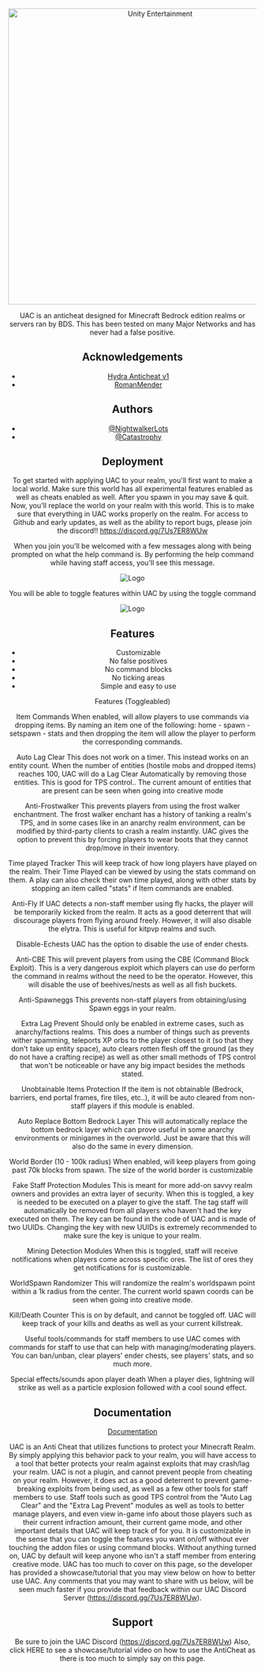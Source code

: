 <div align="center">
  <br />
    <p>
      <a href="https://unityentertainment.xyz/"><img src="https://i.imgur.com/XSoKqE1.png" width="600" alt="Unity Entertainment" /></a>
    </p>

UAC is an anticheat designed for Minecraft Bedrock edition realms or servers ran by BDS. This has been tested on many Major Networks and has never had a false positive.

## Acknowledgements

 - [Hydra Anticheat v1](https://discord.gg/DD53B8QwEQ)
 - [RomanMender](https://github.com/romanmender)
  
## Authors

- [@NightwalkerLots](https://twitter.com/LastoftheSorrow)
- [@Catastrophy](https://twitter.com/LastoftheSorrow)

  
## Deployment

To get started with applying UAC to your realm, you'll first want to make a local world. Make sure this world has all experimental features enabled as well as cheats enabled as well. After you spawn in you may save & quit. Now, you'll replace the world on your realm with this world. This is to make sure that everything in UAC works properly on the realm. For access to Github and early updates, as well as the ability to report bugs, please join the discord!! https://discord.gg/7Us7ER8WUw

When you join you'll be welcomed with a few messages along with being prompted on what the help command is. By performing the help command while having staff access, you'll see this message.

![Logo](https://my.mcpedl.com/storage/addons/8434/images/unity-anticheat--uac-v21_2.png)

You will be able to toggle features within UAC by using the toggle command

![Logo](https://my.mcpedl.com/storage/addons/8434/images/unity-anticheat--uac-v21_3.png)
  
## Features

- Customizable
- No false positives
- No command blocks
- No ticking areas
- Simple and easy to use 

Features (Toggleabled)

Item Commands
When enabled, will allow players to use commands via dropping items.
By naming an item one of the following: home - spawn - setspawn - stats
and then dropping the item will allow the player to perform the corresponding commands.

Auto Lag Clear
This does not work on a timer. This instead works on an entity count. When the number of entities (hostile mobs and dropped items) reaches 100, UAC will do a Lag Clear Automatically by removing those entities. This is good for TPS control.. The current amount of entities that are present can be seen when going into creative mode

Anti-Frostwalker
This prevents players from using the frost walker enchantment. The frost walker enchant has a history of tanking a realm's TPS, and in some cases like in an anarchy realm environment, can be modified by third-party clients to crash a realm instantly. UAC gives the option to prevent this by forcing players to wear boots that they cannot drop/move in their inventory.

Time played Tracker
This will keep track of how long players have played on the realm. Their Time Played can be viewed by using the stats command on them. A play can also check their own time played, along with other stats by stopping an item called "stats" if Item commands are enabled.

Anti-Fly
If UAC detects a non-staff member using fly hacks, the player will be temporarily kicked from the realm. It acts as a good deterrent that will discourage players from flying around freely. However, it will also disable the elytra. This is useful for kitpvp realms and such.

Disable-Echests
UAC has the option to disable the use of ender chests.

Anti-CBE
This will prevent players from using the CBE (Command Block Exploit). This is a very dangerous exploit which players can use do perform the command in realms without the need to be the operator. However, this will disable the use of beehives/nests as well as all fish buckets.

Anti-Spawneggs
This prevents non-staff players from obtaining/using Spawn eggs in your realm.

Extra Lag Prevent
Should only be enabled in extreme cases, such as anarchy/factions realms. This does a number of things such as prevents wither spamming, teleports XP orbs to the player closest to it (so that they don't take up entity space), auto clears rotten flesh off the ground (as they do not have a crafting recipe) as well as other small methods of TPS control that won't be noticeable or have any big impact besides the methods stated.

Unobtainable Items Protection
If the item is not obtainable (Bedrock, barriers, end portal frames, fire tiles, etc..), it will be auto cleared from non-staff players if this module is enabled.

Auto Replace Bottom Bedrock Layer
This will automatically replace the bottom bedrock layer which can prove useful in some anarchy environments or minigames in the overworld. Just be aware that this will also do the same in every dimension. 

World Border (10 - 100k radius)
When enabled, will keep players from going past 70k blocks from spawn. The size of the world border is customizable

Fake Staff Protection Modules 
This is meant for more add-on savvy realm owners and provides an extra layer of security. When this is toggled, a key is needed to be executed on a player to give the staff. The tag staff will automatically be removed from all players who haven't had the key executed on them. The key can be found in the code of UAC and is made of two UUIDs. Changing the key with new UUIDs is extremely recommended to make sure the key is unique to your realm.

Mining Detection Modules
When this is toggled, staff will receive notifications when players come across specific ores. The list of ores they get notifications for is customizable.

WorldSpawn Randomizer
This will randomize the realm's worldspawn point within a 1k radius from the center.
The current world spawn coords can be seen when going into creative mode.

Kill/Death Counter 
This is on by default, and cannot be toggled off. UAC will keep track of your kills and deaths as well as your current killstreak.

Useful tools/commands for staff members to use
UAC comes with commands for staff to use that can help with managing/moderating players. You can ban/unban, clear players' ender chests, see players' stats, and so much more.

Special effects/sounds apon player death
When a player dies, lightning will strike as well as a particle explosion followed with a cool sound effect.
## Documentation

[Documentation](https://linktodocumentation)

  UAC is an Anti Cheat that utilizes functions to protect your Minecraft Realm. By simply applying this behavior pack to your realm, you will have access to a tool that better protects your realm against exploits that may crash/lag your realm. UAC is not a plugin, and cannot prevent people from cheating on your realm. However, it does act as a good deterrent to prevent game-breaking exploits from being used, as well as a few other tools for staff members to use. Staff tools such as good TPS control from the "Auto Lag Clear" and the "Extra Lag Prevent" modules as well as tools to better manage players, and even view in-game info about those players such as their current infraction amount, their current game mode, and other important details that UAC will keep track of for you. It is customizable in the sense that you can toggle the features you want on/off without ever touching the addon files or using command blocks. Without anything turned on, UAC by default will keep anyone who isn't a staff member from entering creative mode. UAC has too much to cover on this page, so the developer has provided a showcase/tutorial that you may view below on how to better use UAC. Any comments that you may want to share with us below, will be seen much faster if you provide that feedback within our UAC Discord Server (https://discord.gg/7Us7ER8WUw).
## Support

Be sure to join the UAC Discord (https://discord.gg/7Us7ER8WUw)
Also, click HERE to see a showcase/tutorial video on how to use the AntiCheat
as there is too much to simply say on this page.

  
